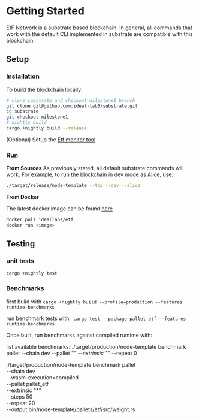 # Getting Started

EtF Network is a substrate based blockchain. In general, all commands that work with the default CLI implemented in substrate are compatible with this blockchain.

## Setup

### Installation
To build the blockchain locally:
``` bash
# clone substrate and checkout milestone1 branch
git clone git@github.com:ideal-lab5/substrate.git
cd substrate
git checkout milestone1
# nightly build
cargo +nightly build --release
```

(Optional) Setup the [Etf monitor tool](./etf_monitor.md)

### Run

**From Sources**
As previously stated, all default substrate commands will work. For example, to run the blockchain in dev mode as Alice, use:

``` bash
./target/release/node-template --tmp --dev --alice
```

**From Docker**

The latest docker image can be found [here](https://hub.docker.com/r/ideallabs/etf)

``` bash
docker pull ideallabs/etf
docker run <image>
```

## Testing

### unit tests
`cargo +nightly test`

### Benchmarks

first build with `cargo +nightly build --profile=production --features runtime-benchmarks`

run benchmark tests with
` cargo test --package pallet-etf --features runtime-benchmarks`

Once built, run benchmarks against compiled runtime with:

list available benchmarks:
./target/production/node-template benchmark pallet --chain dev --pallet "*" --extrinsic "*" --repeat 0

./target/production/node-template benchmark pallet \
    --chain dev \
    --wasm-execution=compiled \
    --pallet pallet_etf \
    --extrinsic "*" \
    --steps 50 \
    --repeat 20 \
    --output bin/node-template/pallets/etf/src/weight.rs